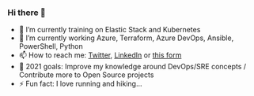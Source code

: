### Hi there 👋

- 🌱 I’m currently training on Elastic Stack and Kubernetes
- 🔭 I’m currently working Azure, Terraform, Azure DevOps, Ansible, PowerShell, Python
- 📫 How to reach me: [Twitter](https://twitter.com/lazywinadmin), [LinkedIn](https://www.linkedin.com/in/fxcat/) or [this form](https://lazywinadmin.com/about.html#contact-me)
- 🤔 2021 goals: Improve my knowledge around DevOps/SRE concepts / Contribute more to Open Source projects
- ⚡ Fun fact: I love running and hiking...

<!-- ![visitors](https://visitor-badge.glitch.me/badge?page_id=lazywinadmin.lazywinadmin)
**lazywinadmin/lazywinadmin** is a ✨ _special_ ✨ repository because its `README.md` (this file) appears on your GitHub profile.

Here are some ideas to get you started:


- 🌱 I’m currently learning ...
- 👯 I’m looking to collaborate on ...
- 🤔 I’m looking for help with ...
- 💬 Ask me about ...
- 📫 How to reach me: ...
- 😄 Pronouns: ...
- ⚡ Fun fact: ...
-->
